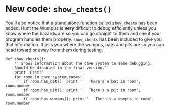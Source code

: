 # New code: `show_cheats()`

You'll also notice that a stand alone function called `show_cheats` has
been added. Hunt the Wumpus is **very** difficult to debug efficiently
unless you know where the hazards are so you can go straight to them and
see if your program handles them properly. `show_cheats` has been
included to give you that information. It tells you where the wumpus,
bats and pits are so you can head toward or away from them during
testing.

    def show_cheats():
        '''Shows information about the cave system to ease debugging.
        Should be disabled in the final version.'''
        print 'Psst!'
        for room in cave_system.rooms:
            if room.has_bat(): print '   There's a bat in room', room.number
            if room.has_pit(): print '   There's a pit in room', room.number
            if room.has_wumpus(): print '   There's a wumpus in room', room.number

